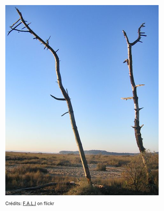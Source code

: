![Elliot](/images/2022-12-23.jpg)

Crédits: [F.A.L.I](https://www.flickr.com/people/26384010@N03/) on flickr